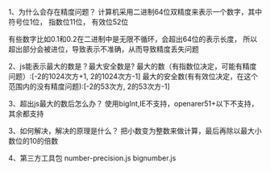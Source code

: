 1、为什么会存在精度问题？
计算机采用二进制64位双精度来表示一个数字，其中
符号位1位，
指数位11位，
有效位52位

有些数字比如0.1和0.2在二进制中是无限不循环，会超出64位的表示长度，
所以超出部分会被进位，导致表示不准确，从而导致精度丢失问题

2、js能表示最大的数是？最大安全数是?
最大的数（有指数位决定，可能有精度问题）:[-2的1024次方+1, 2的1024次方-1]
最大的安全数(有有效位决定，在这个范围内的没有精度问题):[-2的53次方, 2的53次方-1]


3、超出js最大的数后怎么办？
使用bigInt,IE不支持，openarer51+以下不支持，其余都支持

3、如何解决，解决的原理是什么？
把小数变为整数来做计算，最后再除以最大小数位的10的倍数


4、第三方工具包
number-precision.js
bignumber.js